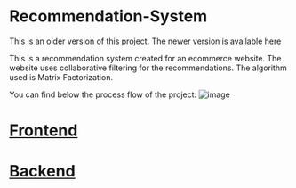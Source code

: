 # Recommendation-System
This is an older version of this project. The newer version is available [here](https://github.com/shakti-prog/hackerxauth/tree/main/src)

This is a recommendation system created for an ecommerce website. The website uses collaborative filtering for the recommendations. The algorithm used is Matrix Factorization. 

You can find below the process flow of the project:
![image](https://user-images.githubusercontent.com/86973280/212533184-38303642-e596-47a8-a868-88311fdbf055.png)




# [Frontend]() 



# [Backend]()


